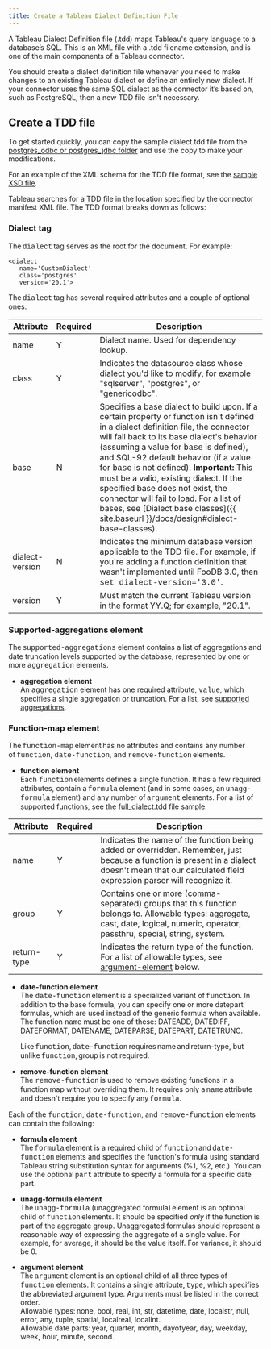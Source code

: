 ```yaml
---
title: Create a Tableau Dialect Definition File 
---
```


A Tableau Dialect Definition file (.tdd) maps Tableau's query language to a database’s SQL. This is an XML file with a .tdd filename extension, and is one of the main components of a Tableau connector. 

You should create a dialect definition file whenever you need to make changes to an existing Tableau dialect or define an entirely new dialect. If your connector uses the same SQL dialect as the connector it’s based on, such as PostgreSQL, then a new  TDD file isn't necessary. 

## Create a TDD file 

To get started quickly, you can copy the sample dialect.tdd file from the [postgres_odbc or postgres_jdbc folder](https://github.com/tableau/connector-plugin-sdk/tree/master/samples/plugins) and use the copy to make your modifications. 

For an example of the XML schema for the TDD file format, see the [sample XSD file](https://github.com/tableau/connector-plugin-sdk/blob/master/validation/tdd_latest.xsd).

Tableau searches for a TDD file in the location specified by the connector manifest XML file. The TDD format breaks down as follows: 

### Dialect tag

The <span style="font-family: courier new">dialect</span> tag serves as the root for the document. For example:

```
<dialect
   name='CustomDialect'
   class='postgres'
   version='20.1'>
```

The <span style="font-family: courier new">dialect</span> tag has several required attributes and a couple of optional ones. 

Attribute | Required | Description 
-|-|- 
name | Y | Dialect name. Used for dependency lookup. 
class | Y | Indicates the datasource class whose dialect you'd like to modify, for example "sqlserver", "postgres", or "genericodbc". 
base | N | Specifies a base dialect to build upon. If a certain property or function isn't defined in a dialect definition file, the connector will fall back to its base dialect's behavior (assuming a value for <span style="font-family: courier new">base</span> is defined), and SQL-92 default behavior (if a value for <span style="font-family: courier new">base</span> is not defined).  **Important:** This must be a valid, existing dialect. If the specified base does not exist, the connector will fail to load. For a list of bases, see [Dialect base classes]({{ site.baseurl }}/docs/design#dialect-base-classes). 
dialect-version | N | Indicates the minimum database version applicable to the TDD file. For example, if you're adding a function definition that wasn't implemented until FooDB 3.0, then <span style="font-family: courier new">set dialect-version='3.0'</span>. 
version | Y | Must match the current Tableau version in the format YY.Q; for example, "20.1". 


### Supported-aggregations element

The <span style="font-family: courier new">supported-aggregations</span> element contains a list of aggregations and date truncation levels supported by the database, represented by one or more <span style="font-family: courier new">aggregation</span> elements. 

- __aggregation element__  
An <span style="font-family: courier new">aggregation</span> element has one required attribute, <span style="font-family: courier new">value</span>, which specifies a single aggregation or truncation. For a list, see [supported aggregations](https://github.com/tableau/connector-plugin-sdk/blob/master/samples/components/dialects/Annotated.tdd#L1051). 

### Function-map element

The <span style="font-family: courier new">function-map</span> element has no attributes and contains any number of <span style="font-family: courier new">function</span>, <span style="font-family: courier new">date-function</span>, and <span style="font-family: courier new">remove-function</span> elements. 

- __function element__   
Each <span style="font-family: courier new">function</span> elements defines a single function. It has a few required attributes, contain a <span style="font-family: courier new">formula</span> element (and in some cases, an <span style="font-family: courier new">unagg-formula</span> element) and any number of <span style="font-family: courier new">argument</span> elements. For a list of supported functions, see the [full_dialect.tdd](https://github.com/tableau/connector-plugin-sdk/blob/master/samples/components/dialects/full_dialect.tdd) file sample. 

 

Attribute | Required | Description 
-|-|-
name | Y | Indicates the name of the function being added or overridden. Remember, just because a function is present in a dialect doesn't mean that our calculated field expression parser will recognize it. 
group | Y | Contains one or more (comma-separated) groups that this function belongs to. Allowable types: aggregate, cast, date, logical, numeric, operator, passthru, special, string, system. 
return-type | Y | Indicates the return type of the function. For a list of allowable types, see [argument-element](#Argument) below. 

- __date-function element__  
The <span style="font-family: courier new">date-function</span> element is a specialized variant of <span style="font-family: courier new">function</span>. In addition to the base formula, you can specify one or more datepart formulas, which are used instead of the generic formula when available.  
The function <span style="font-family: courier new">name</span> must be one of these: DATEADD, DATEDIFF, DATEFORMAT, DATENAME, DATEPARSE, DATEPART, DATETRUNC.  
  
  Like <span style="font-family: courier new">function</span>, <span style="font-family: courier new">date-function</span> requires name and return-type, but unlike <span style="font-family: courier new">function</span>, group is not required. 

- __remove-function element__  
The <span style="font-family: courier new">remove-function</span> is used to remove existing functions in a function map without overriding them. It requires only a <span style="font-family: courier new">name</span> attribute and doesn't require you to specify any <span style="font-family: courier new">formula</span>. 

Each of the <span style="font-family: courier new">function</span>, <span style="font-family: courier new">date-function</span>, and <span style="font-family: courier new">remove-function</span> elements can contain the following:

- __formula element__    
The <span style="font-family: courier new">formula</span> element is a required child of <span style="font-family: courier new">function</span> and <span style="font-family: courier new">date-function</span> elements and specifies the function's formula using standard Tableau string substitution syntax for arguments (%1, %2, etc.). You can use the optional <span style="font-family: courier new">part</span> attribute to specify a formula for a specific date part. 

- __unagg-formula element__  
The <span style="font-family: courier new">unagg-formula</span> (unaggregated formula) element is an optional child of <span style="font-family: courier new">function</span> elements. It should be specified *only* if the function is part of the aggregate group. Unaggregated formulas should represent a reasonable way of expressing the aggregate of a single value. For example, for average, it should be the value itself. For variance, it should be 0. 

- __argument element__  
The <span style="font-family: courier new">argument</span> element is an optional child of all three types of <span style="font-family: courier new">function</span> elements. It contains a single attribute, <span style="font-family: courier new">type</span>, which specifies the abbreviated argument type. Arguments must be listed in the correct order.   
Allowable types: none, bool, real, int, str, datetime, date, localstr, null, error, any, tuple, spatial, localreal, localint.  
Allowable date parts: year, quarter, month, dayofyear, day, weekday, week, hour, minute, second. 

